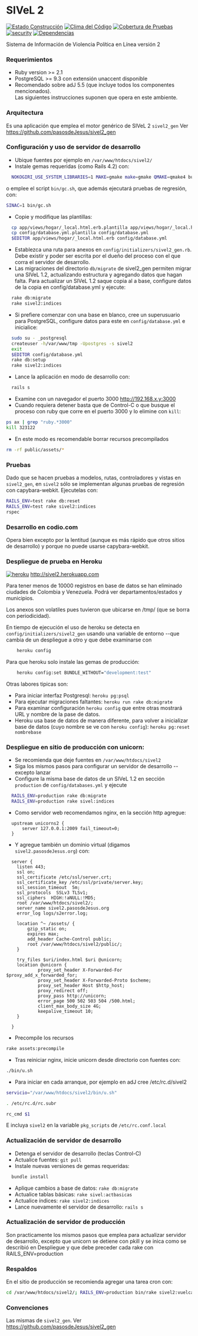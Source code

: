 # SIVeL 2
[![Estado Construcción](https://api.travis-ci.org/pasosdeJesus/sivel2.svg?branch=master)](https://travis-ci.org/pasosdeJesus/sivel2) [![Clima del Código](https://codeclimate.com/github/pasosdeJesus/sivel2/badges/gpa.svg)](https://codeclimate.com/github/pasosdeJesus/sivel2) [![Cobertura de Pruebas](https://codeclimate.com/github/pasosdeJesus/sivel2/badges/coverage.svg)](https://codeclimate.com/github/pasosdeJesus/sivel2) [![security](https://hakiri.io/github/pasosdeJesus/sivel2/master.svg)](https://hakiri.io/github/pasosdeJesus/sivel2/master) [![Dependencias](https://gemnasium.com/pasosdeJesus/sivel2.svg)](https://gemnasium.com/pasosdeJesus/sivel2) 


Sistema de Información de Violencia Política en Línea versión 2


### Requerimientos
* Ruby version >= 2.1
* PostgreSQL >= 9.3 con extensión unaccent disponible
* Recomendado sobre adJ 5.5 (que incluye todos los componentes mencionados).  
  Las siguientes instrucciones suponen que opera en este ambiente.


### Arquitectura

Es una aplicación que emplea el motor genérico de SIVeL 2 ```sivel2_gen```
Ver https://github.com/pasosdeJesus/sivel2_gen


### Configuración y uso de servidor de desarrollo
* Ubique fuentes por ejemplo en ```/var/www/htdocs/sivel2/```
* Instale gemas requeridas (como Rails 4.2) con:
```sh
  NOKOGIRI_USE_SYSTEM_LIBRARIES=1 MAKE=gmake make=gmake QMAKE=qmake4 bundle install
```
o emplee el script ```bin/gc.sh```, que además ejecutará pruebas de regresión, con:
```sh
SINAC=1 bin/gc.sh
```
* Copie y modifique las plantillas:
```sh
  cp app/views/hogar/_local.html.erb.plantilla app/views/hogar/_local.html.erb
  cp config/database.yml.plantilla config/database.yml
  $EDITOR app/views/hogar/_local.html.erb config/database.yml
```
* Establezca una ruta para anexos en ```config/initializers/sivel2_gen.rb```.  
  Debe existir y poder ser escrita por el dueño del proceso con el que corra 
  el servidor de desarrollo.
* Las  migraciones del directorio ```db/migrate``` de sivel2_gen permiten 
  migrar una SIVeL 1.2, actualizando estructura y agregando datos que hagan 
  falta.
  Para actualizar un SIVeL 1.2 saque copia al a base, configure datos de la 
  copia en config/database.yml y ejecute:
```sh
  rake db:migrate
  rake sivel2:indices
```
* Si prefiere comenzar con una base en blanco, cree un superusuario para
  PostgreSQL, configure datos para este en ```config/database.yml``` 
  e inicialice:
```sh
  sudo su - _postgresql
  createuser -h/var/www/tmp -Upostgres -s sivel2
  exit
  $EDITOR config/database.yml
  rake db:setup
  rake sivel2:indices
```
* Lance la aplicación en modo de desarrollo con:
```sh
  rails s
```
* Examine con un navegador el puerto 3000 http://192.168.x.y:3000
* Cuando requiera detener basta que de Control-C o que busque el
  proceso con ruby que corre en el puerto 3000 y lo elimine con ```kill```:
```sh
ps ax | grep "ruby.*3000"
kill 323122
```
* En este modo es recomendable borrar recursos precompilados 
```sh
rm -rf public/assets/*
```

### Pruebas

Dado que se hacen pruebas a modelos, rutas, controladores y vistas en 
```sivel2_gen```, en ```sivel2``` sólo se implementan algunas pruebas 
de regresión con capybara-webkit.  Ejecutelas con:

```sh
RAILS_ENV=test rake db:reset
RAILS_ENV=test rake sivel2:indices
rspec
```

### Desarrollo en codio.com

Opera bien excepto por la lentitud (aunque es más rápido que otros sitios
de desarrollo) y porque no puede usarse capybara-webkit. 

### Despliegue de prueba en Heroku

[![heroku](https://www.herokucdn.com/deploy/button.svg)](http://sivel2.herokuapp.com) http://sivel2.herokuapp.com

Para tener menos de 10000 registros en base de datos se han eliminado ciudades de Colombia y Venezuela. Podrá ver departamentos/estados y municipios.

Los anexos son volatiles pues tuvieron que ubicarse en /tmp/ (que se 
borra con periodicidad).

En tiempo de ejecución el uso de heroku se detecta en 
```config/initializers/sivel2_gen``` usando una variable de entorno 
--que cambia de un despliegue a otro y que debe examinarse con 
```sh
	heroku config
```
Para que heroku solo instale las gemas de producción:
```sh
	heroku config:set BUNDLE_WITHOUT="development:test"
```

Otras labores tipicas son:
* Para iniciar interfaz Postgresql: ```heroku pg:psql```
* Para ejecutar migraciones faltantes: ```heroku run rake db:migrate```
* Para examinar configuración ```heroku config``` que entre otras mostrará URL y nombre de la pase de datos.
* Heroku usa base de datos de manera diferente, para volver a inicializar base de datos (cuyo nombre se ve con ```heroku config```):  ```heroku pg:reset nombrebase```

### Despliegue en sitio de producción con unicorn:
* Se recomienda que deje fuentes en ```/var/www/htdocs/sivel2```
* Siga los mismos pasos para configurar un servidor de desarrollo --excepto
  lanzar
* Configure la misma base de datos de un SIVeL 1.2 en sección `production`
  de `config/databases.yml` y ejecute
```sh
  RAILS_ENV=production rake db:migrate
  RAILS_ENV=production rake sivel:indices
```
* Como servidor web recomendamos nginx, en la sección http agregue:
```
  upstream unicorns2 {
	  server 127.0.0.1:2009 fail_timeout=0;
  }
```
* Y agregue también un dominio virtual (digamos `sivel2.pasosdeJesus.org`) con:
```
  server {
    listen 443;
    ssl on;
    ssl_certificate /etc/ssl/server.crt;
    ssl_certificate_key /etc/ssl/private/server.key;
    ssl_session_timeout  5m;
    ssl_protocols  SSLv3 TLSv1;
    ssl_ciphers  HIGH:!aNULL:!MD5;
    root /var/www/htdocs/sivel2/;
    server_name sivel2.pasosdeJesus.org
    error_log logs/s2error.log;

    location ^~ /assets/ {
        gzip_static on;
        expires max;
        add_header Cache-Control public;
        root /var/www/htdocs/sivel2/public/;
    }

    try_files $uri/index.html $uri @unicorn;
    location @unicorn {
            proxy_set_header X-Forwarded-For $proxy_add_x_forwarded_for;
            proxy_set_header X-Forwarded-Proto $scheme;
            proxy_set_header Host $http_host;
            proxy_redirect off;
            proxy_pass http://unicorn;
            error_page 500 502 503 504 /500.html;
            client_max_body_size 4G;
            keepalive_timeout 10;
    }

  }
```
* Precompile los recursos 
```sh 
rake assets:precompile
```
* Tras reiniciar nginx, inicie unicorn desde directorio con fuentes con:
```sh 
./bin/u.sh
```
* Para iniciar en cada arranque, por ejemplo en adJ cree /etc/rc.d/sivel2
```sh
servicio="/var/www/htdocs/sivel2/bin/u.sh"

. /etc/rc.d/rc.subr

rc_cmd $1
```
  E incluya ```sivel2``` en la variable ```pkg_scripts``` de ```/etc/rc.conf.local```

### Actualización de servidor de desarrollo

* Detenga el servidor de desarrollo (teclas Control-C)
* Actualice fuentes: ```git pull```
* Instale nuevas versiones de gemas requeridas: 
``` sh
  bundle install
```
* Aplique cambios a base de datos: ```rake db:migrate```
* Actualice tablas básicas: ```rake sivel:actbasicas```
* Actualice índices: ```rake sivel2:indices```
* Lance nuevamente el servidor de desarrollo: ```rails s```

### Actualización de servidor de producción

Son practicamente los mismos pasos que emplea para actualizar servidor 
de desarrollo, excepto que unicorn se detiene con pkill y se inica
como se describió en Despliegue y que debe preceder cada rake con 
	RAILS_ENV=production

### Respaldos

En el sitio de producción se recomienda agregar una tarea cron con:

``` sh
cd /var/www/htdocs/sivel2/; RAILS_ENV=production bin/rake sivel2:vuelca 
```

### Convenciones

Las mismas de ```sivel2_gen```.  Ver https://github.com/pasosdeJesus/sivel2_gen
